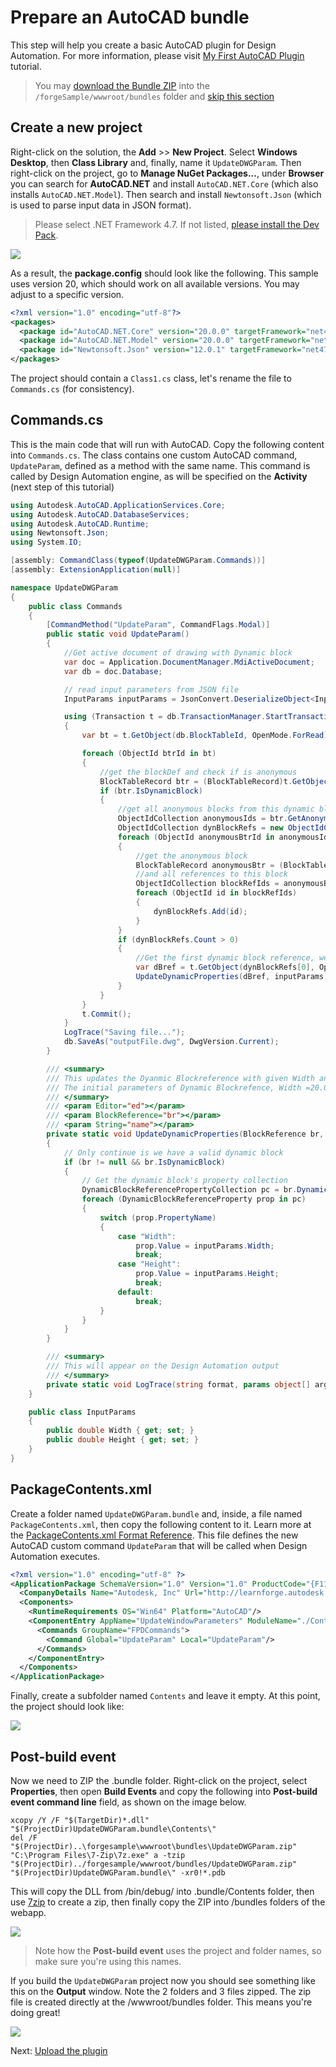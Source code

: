 # Prepare an AutoCAD bundle

This step will help you create a basic AutoCAD plugin for Design Automation. For more information, please visit [My First AutoCAD Plugin](https://knowledge.autodesk.com/support/autocad/learn-explore/caas/simplecontent/content/my-first-autocad-plug-overview.html) tutorial.

> You may [download the Bundle ZIP](https://github.com/Autodesk-Forge/learn.forge.designautomation/raw/master/forgesample/wwwroot/bundles/UpdateDWGParam.zip) into the `/forgeSample/wwwroot/bundles` folder and [skip this section](designautomation/appbundle/common.md)

## Create a new project

Right-click on the solution, the **Add** >> **New Project**. Select **Windows Desktop**, then **Class Library** and, finally, name it `UpdateDWGParam`. Then right-click on the project, go to **Manage NuGet Packages...**, under **Browser** you can search for **AutoCAD.NET** and install `AutoCAD.NET.Core` (which also installs `AutoCAD.NET.Model`). Then search and install `Newtonsoft.Json` (which is used to parse input data in JSON format).

> Please select .NET Framework 4.7. If not listed, [please install the Dev Pack](https://dotnet.microsoft.com/download/dotnet-framework/net47).

![](_media/designautomation/autocad/new_project.gif)

As a result, the **package.config** should look like the following. This sample uses version 20, which should work on all available versions. You may adjust to a specific version. 

```xml
<?xml version="1.0" encoding="utf-8"?>
<packages>
  <package id="AutoCAD.NET.Core" version="20.0.0" targetFramework="net47" />
  <package id="AutoCAD.NET.Model" version="20.0.0" targetFramework="net47" />
  <package id="Newtonsoft.Json" version="12.0.1" targetFramework="net47" />
</packages>
```

The project should contain a `Class1.cs` class, let's rename the file to `Commands.cs` (for consistency). 

## Commands.cs

This is the main code that will run with AutoCAD. Copy the following content into `Commands.cs`. The class contains one custom AutoCAD command, `UpdateParam`, defined as a method with the same name. This command is called by Design Automation engine, as will be specified on the **Activity** (next step of this tutorial)

```csharp
using Autodesk.AutoCAD.ApplicationServices.Core;
using Autodesk.AutoCAD.DatabaseServices;
using Autodesk.AutoCAD.Runtime;
using Newtonsoft.Json;
using System.IO;

[assembly: CommandClass(typeof(UpdateDWGParam.Commands))]
[assembly: ExtensionApplication(null)]

namespace UpdateDWGParam
{
    public class Commands
    {
        [CommandMethod("UpdateParam", CommandFlags.Modal)]
        public static void UpdateParam()
        {
            //Get active document of drawing with Dynamic block
            var doc = Application.DocumentManager.MdiActiveDocument;
            var db = doc.Database;

            // read input parameters from JSON file
            InputParams inputParams = JsonConvert.DeserializeObject<InputParams>(File.ReadAllText("params.json"));

            using (Transaction t = db.TransactionManager.StartTransaction())
            {
                var bt = t.GetObject(db.BlockTableId, OpenMode.ForRead) as BlockTable;

                foreach (ObjectId btrId in bt)
                {
                    //get the blockDef and check if is anonymous
                    BlockTableRecord btr = (BlockTableRecord)t.GetObject(btrId, OpenMode.ForRead);
                    if (btr.IsDynamicBlock)
                    {
                        //get all anonymous blocks from this dynamic block
                        ObjectIdCollection anonymousIds = btr.GetAnonymousBlockIds();
                        ObjectIdCollection dynBlockRefs = new ObjectIdCollection();
                        foreach (ObjectId anonymousBtrId in anonymousIds)
                        {
                            //get the anonymous block
                            BlockTableRecord anonymousBtr = (BlockTableRecord)t.GetObject(anonymousBtrId, OpenMode.ForRead);
                            //and all references to this block
                            ObjectIdCollection blockRefIds = anonymousBtr.GetBlockReferenceIds(true, true);
                            foreach (ObjectId id in blockRefIds)
                            {
                                dynBlockRefs.Add(id);
                            }
                        }
                        if (dynBlockRefs.Count > 0)
                        {
                            //Get the first dynamic block reference, we have only one Dyanmic Block reference in Drawing
                            var dBref = t.GetObject(dynBlockRefs[0], OpenMode.ForWrite) as BlockReference;
                            UpdateDynamicProperties(dBref, inputParams);
                        }
                    }
                }
                t.Commit();
            }
            LogTrace("Saving file...");
            db.SaveAs("outputFile.dwg", DwgVersion.Current);
        }

        /// <summary>
        /// This updates the Dyanmic Blockreference with given Width and Height
        /// The initial parameters of Dynamic Blockrefence, Width =20.00 and Height =40.00
        /// </summary>
        /// <param Editor="ed"></param>
        /// <param BlockReference="br"></param>
        /// <param String="name"></param>
        private static void UpdateDynamicProperties(BlockReference br, InputParams inputParams)
        {
            // Only continue is we have a valid dynamic block
            if (br != null && br.IsDynamicBlock)
            {
                // Get the dynamic block's property collection
                DynamicBlockReferencePropertyCollection pc = br.DynamicBlockReferencePropertyCollection;
                foreach (DynamicBlockReferenceProperty prop in pc)
                {
                    switch (prop.PropertyName)
                    {
                        case "Width":
                            prop.Value = inputParams.Width;
                            break;
                        case "Height":
                            prop.Value = inputParams.Height;
                            break;
                        default:
                            break;
                    }
                }
            }
        }

        /// <summary>
        /// This will appear on the Design Automation output
        /// </summary>
        private static void LogTrace(string format, params object[] args) { Application.DocumentManager.MdiActiveDocument.Editor.WriteMessage(format, args); }
    }

    public class InputParams
    {
        public double Width { get; set; }
        public double Height { get; set; }
    }
}
```

## PackageContents.xml

Create a folder named `UpdateDWGParam.bundle` and, inside, a file named `PackageContents.xml`, then copy the following content to it. Learn more at the [PackageContents.xml Format Reference](https://knowledge.autodesk.com/search-result/caas/CloudHelp/cloudhelp/2016/ENU/AutoCAD-Customization/files/GUID-BC76355D-682B-46ED-B9B7-66C95EEF2BD0-htm.html). This file defines the new AutoCAD custom command `UpdateParam` that will be called when Design Automation executes.

```xml
<?xml version="1.0" encoding="utf-8" ?>
<ApplicationPackage SchemaVersion="1.0" Version="1.0" ProductCode="{F11EA57A-1E7E-4B6D-8E81-986B071E3E07}" Name="AutoCADDesignAutomation" Description="Sample Plugin for AutoCAD" Author="learnforge.autodesk.io>">
  <CompanyDetails Name="Autodesk, Inc" Url="http://learnforge.autodesk.io" Email="forge.help@autodesk.com"/>
  <Components>
    <RuntimeRequirements OS="Win64" Platform="AutoCAD"/>
    <ComponentEntry AppName="UpdateWindowParameters" ModuleName="./Contents/UpdateDWGParam.dll" AppDescription="AutoCAD .NET App to update parameters of Dynamic blockreference in AutoCAD Drawing" LoadOnCommandInvocation="True" LoadOnAutoCADStartup="True">
      <Commands GroupName="FPDCommands">
        <Command Global="UpdateParam" Local="UpdateParam"/>
      </Commands>
    </ComponentEntry>
  </Components>
</ApplicationPackage>
```

Finally, create a subfolder named `Contents` and leave it empty. At this point, the project should look like:

![](_media/designautomation/autocad/bundle_folders.png)

## Post-build event

Now we need to ZIP the .bundle folder. Right-click on the project, select **Properties**, then open **Build Events** and copy the following into **Post-build event command line** field, as shown on the image below.

```
xcopy /Y /F "$(TargetDir)*.dll" "$(ProjectDir)UpdateDWGParam.bundle\Contents\"
del /F "$(ProjectDir)..\forgesample\wwwroot\bundles\UpdateDWGParam.zip"
"C:\Program Files\7-Zip\7z.exe" a -tzip "$(ProjectDir)../forgesample/wwwroot/bundles/UpdateDWGParam.zip" "$(ProjectDir)UpdateDWGParam.bundle\" -xr0!*.pdb
```

This will copy the DLL from /bin/debug/ into .bundle/Contents folder, then use [7zip](https://www.7-zip.org/) to create a zip, then finally copy the ZIP into /bundles folders of the webapp.

![](_media/designautomation/autocad/post_build.png)

> Note how the **Post-build event** uses the project and folder names, so make sure you're using this names.

If you build the `UpdateDWGParam` project now you should see something like this on the **Output** window. Note the 2 folders and 3 files zipped. The zip file is created directly at the /wwwroot/bundles folder. This means you're doing great!

![](_media/designautomation/autocad/build_output.png)

Next: [Upload the plugin](designautomation/appbundle/netcore)